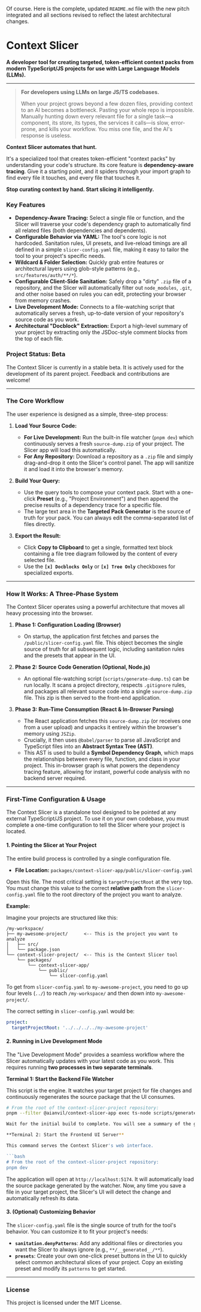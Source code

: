Of course. Here is the complete, updated `README.md` file with the new pitch integrated and all sections revised to reflect the latest architectural changes.

# Context Slicer

**A developer tool for creating targeted, token-efficient context packs from modern TypeScript/JS projects for use with Large Language Models (LLMs).**

---

> **For developers using LLMs on large JS/TS codebases.**
>
> When your project grows beyond a few dozen files, providing context to an AI becomes a bottleneck. Pasting your whole repo is impossible. Manually hunting down every relevant file for a single task—a component, its store, its types, the services it calls—is slow, error-prone, and kills your workflow. You miss one file, and the AI's response is useless.

**Context Slicer automates that hunt.**

It's a specialized tool that creates token-efficient "context packs" by understanding your code's structure. Its core feature is **dependency-aware tracing**. Give it a starting point, and it spiders through your import graph to find every file it touches, and every file that touches it.

**Stop curating context by hand. Start slicing it intelligently.**

### Key Features

*   **Dependency-Aware Tracing:** Select a single file or function, and the Slicer will traverse your code's dependency graph to automatically find all related files (both dependencies and dependents).
*   **Configurable Behavior via YAML:** The tool's core logic is not hardcoded. Sanitation rules, UI presets, and live-reload timings are all defined in a simple `slicer-config.yaml` file, making it easy to tailor the tool to your project's specific needs.
*   **Wildcard & Folder Selection:** Quickly grab entire features or architectural layers using glob-style patterns (e.g., `src/features/auth/**/*`).
*   **Configurable Client-Side Sanitation:** Safely drop a "dirty" `.zip` file of a repository, and the Slicer will automatically filter out `node_modules`, `.git`, and other noise based on rules you can edit, protecting your browser from memory crashes.
*   **Live Development Mode:** Connects to a file-watching script that automatically serves a fresh, up-to-date version of your repository's source code as you work.
*   **Architectural "Docblock" Extraction:** Export a high-level summary of your project by extracting only the JSDoc-style comment blocks from the top of each file.

### Project Status: Beta
The Context Slicer is currently in a stable beta. It is actively used for the development of its parent project. Feedback and contributions are welcome!

---

### The Core Workflow

The user experience is designed as a simple, three-step process:

1.  **Load Your Source Code:**
    *   **For Live Development:** Run the built-in file watcher (`pnpm dev`) which continuously serves a fresh `source-dump.zip` of your project. The Slicer app will load this automatically.
    *   **For Any Repository:** Download a repository as a `.zip` file and simply drag-and-drop it onto the Slicer's control panel. The app will sanitize it and load it into the browser's memory.

2.  **Build Your Query:**
    *   Use the query tools to compose your context pack. Start with a one-click **Preset** (e.g., "Project Environment") and then append the precise results of a dependency trace for a specific file.
    *   The large text area in the **Targeted Pack Generator** is the source of truth for your pack. You can always edit the comma-separated list of files directly.

3.  **Export the Result:**
    *   Click **Copy to Clipboard** to get a single, formatted text block containing a file tree diagram followed by the content of every selected file.
    *   Use the **`[x] Docblocks Only`** or **`[x] Tree Only`** checkboxes for specialized exports.

---

### How It Works: A Three-Phase System

The Context Slicer operates using a powerful architecture that moves all heavy processing into the browser.

1.  **Phase 1: Configuration Loading (Browser)**
    *   On startup, the application first fetches and parses the `/public/slicer-config.yaml` file. This object becomes the single source of truth for all subsequent logic, including sanitation rules and the presets that appear in the UI.

2.  **Phase 2: Source Code Generation (Optional, Node.js)**
    *   An optional file-watching script (`scripts/generate-dump.ts`) can be run locally. It scans a project directory, respects `.gitignore` rules, and packages all relevant source code into a single `source-dump.zip` file. This zip is then served to the front-end application.

3.  **Phase 3: Run-Time Consumption (React & In-Browser Parsing)**
    *   The React application fetches this `source-dump.zip` (or receives one from a user upload) and unpacks it entirely within the browser's memory using `JSZip`.
    *   Crucially, it then uses `@babel/parser` to parse all JavaScript and TypeScript files into an **Abstract Syntax Tree (AST)**.
    *   This AST is used to build a **Symbol Dependency Graph**, which maps the relationships between every file, function, and class in your project. This in-browser graph is what powers the dependency tracing feature, allowing for instant, powerful code analysis with no backend server required.

---

### **First-Time Configuration & Usage**

The Context Slicer is a standalone tool designed to be pointed at any external TypeScript/JS project. To use it on your own codebase, you must complete a one-time configuration to tell the Slicer where your project is located.

#### **1. Pointing the Slicer at Your Project**

The entire build process is controlled by a single configuration file.

*   **File Location:** `packages/context-slicer-app/public/slicer-config.yaml`

Open this file. The most critical setting is `targetProjectRoot` at the very top. You must change this value to the correct **relative path** from the `slicer-config.yaml` file to the root directory of the project you want to analyze.

**Example:**

Imagine your projects are structured like this:

```text
/my-workspace/
├── my-awesome-project/      <-- This is the project you want to analyze
│   ├── src/
│   └── package.json
└── context-slicer-project/  <-- This is the Context Slicer tool
    └── packages/
        └── context-slicer-app/
            └── public/
                └── slicer-config.yaml
```

To get from `slicer-config.yaml` to `my-awesome-project`, you need to go up four levels (`../`) to reach `/my-workspace/` and then down into `my-awesome-project/`.

The correct setting in `slicer-config.yaml` would be:

```yaml
project:
  targetProjectRoot: '../../../../my-awesome-project'
```

#### **2. Running in Live Development Mode**

The "Live Development Mode" provides a seamless workflow where the Slicer automatically updates with your latest code as you work. This requires running **two processes in two separate terminals**.

**Terminal 1: Start the Backend File Watcher**

This script is the engine. It watches your target project for file changes and continuously regenerates the source package that the UI consumes.

```bash
# From the root of the context-slicer-project repository:
pnpm --filter @aianvil/context-slicer-app exec ts-node scripts/generate-dump.ts --watch```

Wait for the initial build to complete. You will see a summary of the generated files in the console.

**Terminal 2: Start the Frontend UI Server**

This command serves the Context Slicer's web interface.

```bash
# From the root of the context-slicer-project repository:
pnpm dev
```

The application will open at `http://localhost:5174`. It will automatically load the source package generated by the watcher. Now, any time you save a file in your target project, the Slicer's UI will detect the change and automatically refresh its data.

#### **3. (Optional) Customizing Behavior**

The `slicer-config.yaml` file is the single source of truth for the tool's behavior. You can customize it to fit your project's needs:

*   **`sanitation.denyPatterns`**: Add any additional files or directories you want the Slicer to always ignore (e.g., `**/__generated__/**`).
*   **`presets`**: Create your own one-click preset buttons in the UI to quickly select common architectural slices of your project. Copy an existing preset and modify its `patterns` to get started.
---

### License

This project is licensed under the MIT License.